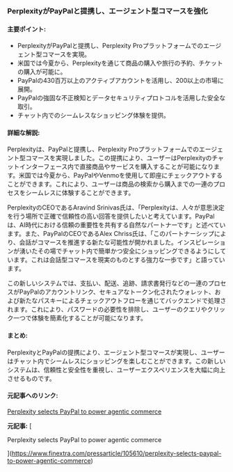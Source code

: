 ### PerplexityがPayPalと提携し、エージェント型コマースを強化

#### 主要ポイント:
- PerplexityがPayPalと提携し、Perplexity Proプラットフォームでのエージェント型コマースを実現。
- 米国では今夏から、Perplexityを通じて商品の購入や旅行の予約、チケットの購入が可能に。
- PayPalの430百万以上のアクティブアカウントを活用し、200以上の市場に展開。
- PayPalの強固な不正検知とデータセキュリティプロトコルを活用した安全な取引。
- チャット内でのシームレスなショッピング体験を提供。

#### 詳細な解説:
Perplexityは、PayPalと提携し、Perplexity Proプラットフォームでのエージェント型コマースを実現しました。この提携により、ユーザーはPerplexityのチャットインターフェース内で直接商品やサービスを購入することが可能になります。米国では今夏から、PayPalやVenmoを使用して即座にチェックアウトすることができます。これにより、ユーザーは商品の検索から購入までの一連のプロセスをシームレスに体験することができます。

PerplexityのCEOであるAravind Srinivas氏は、「Perplexityは、人々が意思決定を行う場所で正確で信頼性の高い回答を提供したいと考えています。PayPalは、AI時代における信頼の重要性を共有する自然なパートナーです」と述べています。また、PayPalのCEOであるAlex Chriss氏は、「このパートナーシップにより、会話がコマースを推進する新たな可能性が開かれました。インスピレーションが湧いたその場でチャット内で簡単かつ安全にショッピングできるようにしています。これは会話型コマースを現実のものとする強力な一歩です」と語っています。

この新しいシステムでは、支払い、配送、追跡、請求書発行などの一連のプロセスがPayPalのアカウントリンク、セキュアなトークン化されたウォレット、および新たなパスキーによるチェックアウトフローを通じてバックエンドで処理されます。これにより、パスワードの必要性を排除し、ユーザーのクエリやクリック一つで体験を簡素化することが可能になります。

#### まとめ:
PerplexityとPayPalの提携により、エージェント型コマースが実現し、ユーザーはチャット内でシームレスにショッピングを楽しむことができます。この新しいシステムは、信頼性と安全性を重視し、ユーザーエクスペリエンスを大幅に向上させるものです。

#### 元記事へのリンク:
[Perplexity selects PayPal to power agentic commerce](リンク先URL)

**元記事:** [
 Perplexity selects PayPal to power agentic commerce
](https://www.finextra.com/pressarticle/105610/perplexity-selects-paypal-to-power-agentic-commerce)
